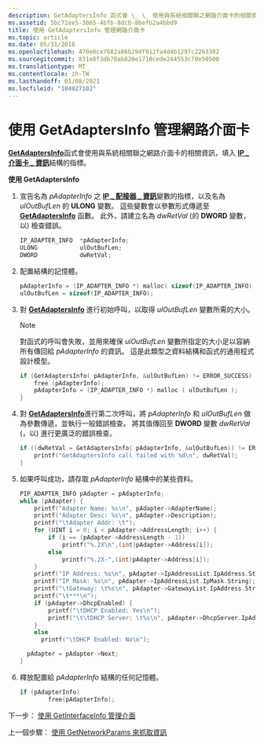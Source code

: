 ```yaml
---
description: GetAdaptersInfo 函式會 \_ \_ 使用與系統相關聯之網路介面卡的相關資訊，填入 IP 介面卡資訊結構的指標。
ms.assetid: 5bc72ee5-3065-4bfb-8dcb-8befb2a4bbd9
title: 使用 GetAdaptersInfo 管理網路介面卡
ms.topic: article
ms.date: 05/31/2018
ms.openlocfilehash: 470e0ce7682a86b29df912fa4d4b1297c2263382
ms.sourcegitcommit: 831e8f3db78ab820e1710cede244553c70e50500
ms.translationtype: MT
ms.contentlocale: zh-TW
ms.lasthandoff: 01/08/2021
ms.locfileid: "104027102"
---
```

# <a name="managing-network-adapters-using-getadaptersinfo"></a>使用 GetAdaptersInfo 管理網路介面卡

[**GetAdaptersInfo**](/windows/desktop/api/Iphlpapi/nf-iphlpapi-getadaptersinfo)函式會使用與系統相關聯之網路介面卡的相關資訊，填入 [**IP \_ 介面卡 \_ 資訊**](/windows/desktop/api/Iptypes/ns-iptypes-ip_adapter_info)結構的指標。

**使用 GetAdaptersInfo**

1.  宣告名為 *pAdapterInfo* 之 [**IP \_ 配接器 \_ 資訊**](/windows/desktop/api/Iptypes/ns-iptypes-ip_adapter_info)變數的指標，以及名為 *ulOutBufLen* 的 **ULONG** 變數。 這些變數會以參數形式傳遞至 [**GetAdaptersInfo**](/windows/desktop/api/Iphlpapi/nf-iphlpapi-getadaptersinfo) 函數。 此外，請建立名為 *dwRetVal* (的 **DWORD** 變數，以) 檢查錯誤。
    ```C++
    IP_ADAPTER_INFO  *pAdapterInfo;
    ULONG            ulOutBufLen;
    DWORD            dwRetVal;
    
    ```

    

2.  配置結構的記憶體。
    ```C++
    pAdapterInfo = (IP_ADAPTER_INFO *) malloc( sizeof(IP_ADAPTER_INFO) );
    ulOutBufLen = sizeof(IP_ADAPTER_INFO);
    
    ```

    

3.  對 [**GetAdaptersInfo**](/windows/desktop/api/Iphlpapi/nf-iphlpapi-getadaptersinfo) 進行初始呼叫，以取得 *ulOutBufLen* 變數所需的大小。
    > [!Note]  
    > 對函式的呼叫會失敗，並用來確保 *ulOutBufLen* 變數所指定的大小足以容納所有傳回給 *pAdapterInfo* 的資訊。 這是此類型之資料結構和函式的通用程式設計模型。

     

    ```C++
    if (GetAdaptersInfo( pAdapterInfo, &ulOutBufLen) != ERROR_SUCCESS) {
        free (pAdapterInfo);
        pAdapterInfo = (IP_ADAPTER_INFO *) malloc ( ulOutBufLen );
    }
    
    ```

    

4.  對 [**GetAdaptersInfo**](/windows/desktop/api/Iphlpapi/nf-iphlpapi-getadaptersinfo)進行第二次呼叫，將 *pAdapterInfo* 和 *ulOutBufLen* 做為參數傳遞，並執行一般錯誤檢查。 將其值傳回至 **DWORD** 變數 *dwRetVal* (，以) 進行更廣泛的錯誤檢查。
    ```C++
    if ((dwRetVal = GetAdaptersInfo( pAdapterInfo, &ulOutBufLen)) != ERROR_SUCCESS) {
        printf("GetAdaptersInfo call failed with %d\n", dwRetVal);
    }

    
    ```

    

5.  如果呼叫成功，請存取 *pAdapterInfo* 結構中的某些資料。
    ```C++
    PIP_ADAPTER_INFO pAdapter = pAdapterInfo;
    while (pAdapter) {
        printf("Adapter Name: %s\n", pAdapter->AdapterName);
        printf("Adapter Desc: %s\n", pAdapter->Description);
        printf("\tAdapter Addr: \t");
        for (UINT i = 0; i < pAdapter->AddressLength; i++) {
            if (i == (pAdapter->AddressLength - 1))
                printf("%.2X\n",(int)pAdapter->Address[i]);
            else
                printf("%.2X-",(int)pAdapter->Address[i]);
        }
        printf("IP Address: %s\n", pAdapter->IpAddressList.IpAddress.String);
        printf("IP Mask: %s\n", pAdapter->IpAddressList.IpMask.String);
        printf("\tGateway: \t%s\n", pAdapter->GatewayList.IpAddress.String);
        printf("\t***\n");
        if (pAdapter->DhcpEnabled) {
            printf("\tDHCP Enabled: Yes\n");
            printf("\t\tDHCP Server: \t%s\n", pAdapter->DhcpServer.IpAddress.String);
        }
        else
          printf("\tDHCP Enabled: No\n");

      pAdapter = pAdapter->Next;
    }
    
    ```

    

6.  釋放配置給 *pAdapterInfo* 結構的任何記憶體。
    ```C++
    if (pAdapterInfo)
            free(pAdapterInfo);
    
    ```

    

下一步： [使用 GetInterfaceInfo 管理介面](managing-interfaces-using-getinterfaceinfo.md)

上一個步驟： [使用 GetNetworkParams 來抓取資訊](retrieving-information-using-getnetworkparams.md)

 

 



